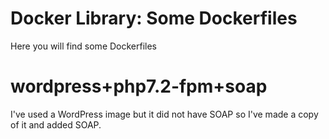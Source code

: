 # Docker Library: Some Dockerfiles

Here you will find some Dockerfiles

# wordpress+php7.2-fpm+soap

I've used a WordPress image but it did not have SOAP so I've made a copy of it and added SOAP.

